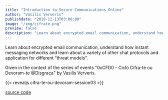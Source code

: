 ```yaml
---
title: "Introduction to Secure Communications Online"
author: "Vasilis Ververis"
publishdate: "2018-12-13T03:00:00"
image: "/img/cifrate.png"
preview: false
description: "Learn about encrypted email communication, understand how instant messaging networks work and learn about a variety of other chat protocols and application for different “threat models”."
---
```


Learn about encrypted email communication, understand how instant messaging networks and learn about a variety of other chat protocols and application for different “threat models”.

Given in the context of the series of events "0xCFD0 - Ciclo Cifra-te ou Devoram-te @Disgraça" by Vasilis Ververis.

{{< revealjs cifra-te-ou-devoram-session03 >}} <!-- revealjs presentation without the ".html"-->

[source code](https://github.com/PrivacyLx/slides)
